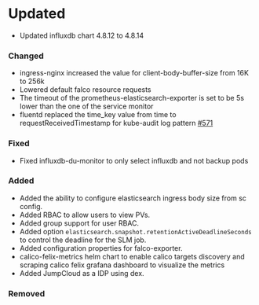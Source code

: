 # Updated

- Updated influxdb chart 4.8.12 to 4.8.14

### Changed

- ingress-nginx increased the value for client-body-buffer-size from 16K to 256k
- Lowered default falco resource requests
- The timeout of the prometheus-elasticsearch-exporter is set to be 5s lower than the one of the service monitor
- fluentd replaced the time_key value from time to requestReceivedTimestamp for kube-audit log pattern [#571](https://github.com/elastisys/compliantkubernetes-apps/pull/571)

### Fixed

- Fixed influxdb-du-monitor to only select influxdb and not backup pods

### Added

- Added the ability to configure elasticsearch ingress body size from sc config.
- Added RBAC to allow users to view PVs.
- Added group support for user RBAC.
- Added option `elasticsearch.snapshot.retentionActiveDeadlineSeconds` to control the deadline for the SLM job.
- Added configuration properties for falco-exporter.
- calico-felix-metrics helm chart to enable calico targets discovery and scraping
  calico felix grafana dashboard to visualize the metrics
- Added JumpCloud as a IDP using dex.

### Removed
